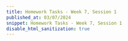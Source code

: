 ```yaml
---
title: Homework Tasks - Week 7, Session 1
published_at: 03/07/2024
snippet: Homework Tasks - Week 7, Session 1
disable_html_sanitization: true
---
```



